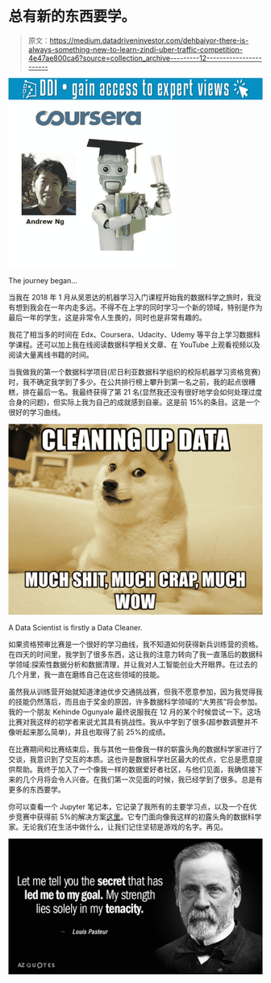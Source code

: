 # 总有新的东西要学。

> 原文：<https://medium.datadriveninvestor.com/dehbaiyor-there-is-always-something-new-to-learn-zindi-uber-traffic-competition-4e47ae800ca6?source=collection_archive---------12----------------------->

[![](img/7d2912091cd26a584b4eb9263ee51923.png)](http://www.track.datadriveninvestor.com/1B9E)![](img/f5f655de8dafaa9605144a49b6b5f9c8.png)

The journey began…

当我在 2018 年 1 月从吴恩达的机器学习入门课程开始我的数据科学之旅时，我没有想到我会在一年内走多远。不得不在上学的同时学习一个新的领域，特别是作为最后一年的学生，这是非常令人生畏的，同时也是非常有趣的。

我花了相当多的时间在 Edx、Coursera、Udacity、Udemy 等平台上学习数据科学课程。还可以加上我在线阅读数据科学相关文章、在 YouTube 上观看视频以及阅读大量离线书籍的时间。

当我做我的第一个数据科学项目(尼日利亚数据科学组织的校际机器学习资格竞赛)时，我不确定我学到了多少。在公共排行榜上攀升到第一名之前，我的起点很糟糕，排在最后一名。我最终获得了第 21 名(显然我还没有很好地学会如何处理过度合身的问题)，但实际上我为自己的成就感到自豪。这是前 15%的条目。这是一个很好的学习曲线。

![](img/5d72d91e6237c6d09f36388502e51c9d.png)

A Data Scientist is firstly a Data Cleaner.

如果资格预审比赛是一个很好的学习曲线，我不知道如何获得新兵训练营的资格。在四天的时间里，我学到了很多东西，这让我的注意力转向了我一直落后的数据科学领域:探索性数据分析和数据清理，并让我对人工智能创业大开眼界。在过去的几个月里，我一直在磨练自己在这些领域的技能。

虽然我从训练营开始就知道津迪优步交通挑战赛，但我不愿意参加，因为我觉得我的技能仍然落后，而且由于奖金的原因，许多数据科学领域的“大男孩”将会参加。我的一个朋友 Kehinde Ogunyale 最终说服我在 12 月的某个时候尝试一下。这场比赛对我这样的初学者来说尤其具有挑战性。我从中学到了很多(超参数调整并不像听起来那么简单)，并且也取得了前 25%的成绩。

在比赛期间和比赛结束后，我与其他一些像我一样的崭露头角的数据科学家进行了交谈，我意识到了交互的本质。这也许是数据科学社区最大的优点，它总是愿意提供帮助。我终于加入了一个像我一样的数据爱好者社区，与他们见面，我确信接下来的几个月将会令人兴奋。在我们第一次见面的时候，我已经学到了很多。总是有更多的东西要学。

你可以查看一个 Jupyter 笔记本，它记录了我所有的主要学习点，以及一个在优步竞赛中获得前 5%的解决方案[这里](https://github.com/Dehbaiyor/Zindi-Uber-Traffic-Jam-Competition)。它专门面向像我这样的初露头角的数据科学家。无论我们在生活中做什么，让我们记住坚韧是游戏的名字。再见。

![](img/8d3221dce096a00f5e39627dd09374c0.png)